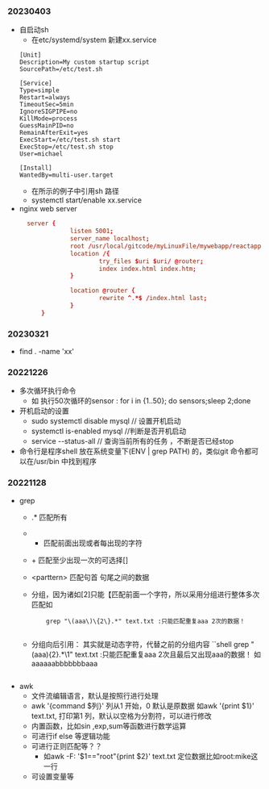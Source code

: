 ### 20230403
- 自启动sh
  - 在etc/systemd/system 新建xx.service
  ```shell
  [Unit]
  Description=My custom startup script
  SourcePath=/etc/test.sh

  [Service]
  Type=simple
  Restart=always
  TimeoutSec=5min
  IgnoreSIGPIPE=no
  KillMode=process
  GuessMainPID=no
  RemainAfterExit=yes
  ExecStart=/etc/test.sh start
  ExecStop=/etc/test.sh stop
  User=michael

  [Install]
  WantedBy=multi-user.target
  ```
    - 在所示的例子中引用sh 路径
    - systemctl start/enable xx.service
- nginx web server
  ```conf
    server {
                listen 5001;
                server_name localhost;
                root /usr/local/gitcode/myLinuxFile/mywebapp/reactapp/build;
                location /{
                        try_files $uri $uri/ @router;
                        index index.html index.htm;
                }

                location @router {
                        rewrite ^.*$ /index.html last;
                }
        }

  ```
### 20230321
- find . -name 'xx'
### 20221226
- 多次循环执行命令
  - 如 执行50次循环的sensor : for i in {1..50}; do sensors;sleep 2;done
- 开机启动的设置
  - sudo systemctl disable mysql // 设置开机启动
  - systemctl is-enabled mysql //判断是否开机启动
  - service --status-all // 查询当前所有的任务 ，不断是否已经stop
- 命令行是程序shell 放在系统变量下(ENV | grep PATH) 的，类似git 命令都可以在/usr/bin 中找到程序


### 20221128
- grep
  - .* 匹配所有
  - * 匹配前面出现或者每出现的字符
  - \+ 匹配至少出现一次的可选择[]
  - \<parttern\> 匹配句首 句尾之间的数据
  - 分组，因为诸如[2]只能【匹配前面一个字符，所以采用分组进行整体多次匹配如
    ```shell
        grep "\(aaa\)\{2\}.*" text.txt :只能匹配重复aaa 2次的数据！
        
    ```
  - 分组向后引用： 其实就是动态字符，代替之前的分组内容
    ``shell
        grep "\(aaa\)\{2\}.*\1" text.txt :只能匹配重复aaa 2次且最后又出现aaa的数据！ 如aaaaaabbbbbbbaaa
        
    ```
- awk
  - 文件流编辑语言，默认是按照行进行处理
  - awk '{command $列}' 列从1 开始，0 默认是原数据 如awk '{print $1}' text.txt, 打印第1 列，默认以空格为分割符，可以进行修改
  - 内置函数，比如sin ,exp,sum等函数进行数学运算
  - 可进行if else 等逻辑功能
  - 可进行正则匹配等？？
    - 如awk -F: '$1=="root"{print $2}' text.txt 定位数据比如root:mike这一行
  - 可设置变量等
  